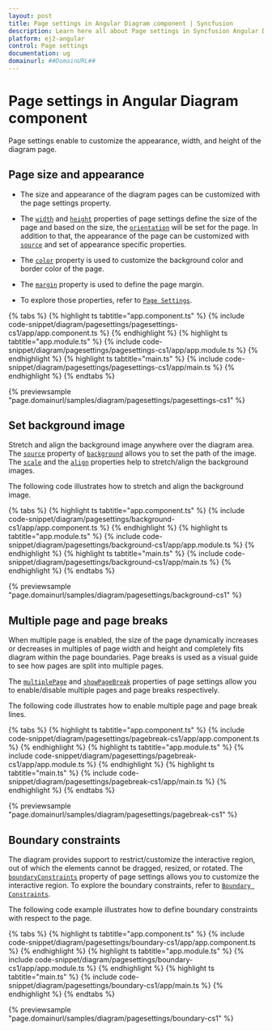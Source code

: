 ```yaml
---
layout: post
title: Page settings in Angular Diagram component | Syncfusion
description: Learn here all about Page settings in Syncfusion Angular Diagram component of Syncfusion Essential JS 2 and more.
platform: ej2-angular
control: Page settings 
documentation: ug
domainurl: ##DomainURL##
---
```


# Page settings in Angular Diagram component

Page settings enable to customize the appearance, width, and height of the diagram page.

## Page size and appearance

* The size and appearance of the diagram pages can be customized with the page settings property.

* The [`width`](https://ej2.syncfusion.com/angular/documentation/api/diagram/pageSettings#width-number) and [`height`](https://ej2.syncfusion.com/angular/documentation/api/diagram/pageSettings#height-number) properties of page settings define the size of the page and based on the size, the [`orientation`](https://ej2.syncfusion.com/angular/documentation/api/diagram/pageSettings#orientation-PageOrientation) will be set for the page. In addition to that, the appearance of the page can be customized with [`source`](https://ej2.syncfusion.com/angular/documentation/api/diagram/background#source-string) and set of appearance specific properties.

* The [`color`](https://ej2.syncfusion.com/angular/documentation/api/diagram/background#color-string) property is used to customize the background color and border color of the page.

* The [`margin`](https://ej2.syncfusion.com/angular/documentation/api/diagram/pageSettings#margin-MarginModel) property is used to define the page margin.

* To explore those properties, refer to [`Page Settings`](https://ej2.syncfusion.com/angular/documentation/api/diagram/pageSettings).

{% tabs %}
{% highlight ts tabtitle="app.component.ts" %}
{% include code-snippet/diagram/pagesettings/pagesettings-cs1/app/app.component.ts %}
{% endhighlight %}
{% highlight ts tabtitle="app.module.ts" %}
{% include code-snippet/diagram/pagesettings/pagesettings-cs1/app/app.module.ts %}
{% endhighlight %}
{% highlight ts tabtitle="main.ts" %}
{% include code-snippet/diagram/pagesettings/pagesettings-cs1/app/main.ts %}
{% endhighlight %}
{% endtabs %}
  
{% previewsample "page.domainurl/samples/diagram/pagesettings/pagesettings-cs1" %}

## Set background image

Stretch and align the background image anywhere over the diagram area. The [`source`](https://ej2.syncfusion.com/angular/documentation/api/diagram/background#source-string) property of [`background`](https://ej2.syncfusion.com/angular/documentation/api/diagram/pageSettings#background-BackgroundModel) allows you to set the path of the image. The [`scale`](https://ej2.syncfusion.com/angular/documentation/api/diagram/background#scale-string) and the [`align`](https://ej2.syncfusion.com/angular/documentation/api/diagram/background#align-ImageAlignment) properties help to stretch/align the background images.

The following code illustrates how to stretch and align the background image.

{% tabs %}
{% highlight ts tabtitle="app.component.ts" %}
{% include code-snippet/diagram/pagesettings/background-cs1/app/app.component.ts %}
{% endhighlight %}
{% highlight ts tabtitle="app.module.ts" %}
{% include code-snippet/diagram/pagesettings/background-cs1/app/app.module.ts %}
{% endhighlight %}
{% highlight ts tabtitle="main.ts" %}
{% include code-snippet/diagram/pagesettings/background-cs1/app/main.ts %}
{% endhighlight %}
{% endtabs %}
  
{% previewsample "page.domainurl/samples/diagram/pagesettings/background-cs1" %}

## Multiple page and page breaks

When multiple page is enabled, the size of the page dynamically increases or decreases in multiples of page width and height and completely fits diagram within the page boundaries. Page breaks is used as a visual guide to see how pages are split into multiple pages.

The [`multiplePage`](https://ej2.syncfusion.com/angular/documentation/api/diagram/pageSettings#multiplepage-boolean) and [`showPageBreak`](https://ej2.syncfusion.com/angular/documentation/api/diagram/pageSettings#showpagebreaks-boolean) properties of page settings allow you to enable/disable multiple pages and page breaks respectively.

The following code illustrates how to enable multiple page and page break lines.

{% tabs %}
{% highlight ts tabtitle="app.component.ts" %}
{% include code-snippet/diagram/pagesettings/pagebreak-cs1/app/app.component.ts %}
{% endhighlight %}
{% highlight ts tabtitle="app.module.ts" %}
{% include code-snippet/diagram/pagesettings/pagebreak-cs1/app/app.module.ts %}
{% endhighlight %}
{% highlight ts tabtitle="main.ts" %}
{% include code-snippet/diagram/pagesettings/pagebreak-cs1/app/main.ts %}
{% endhighlight %}
{% endtabs %}
  
{% previewsample "page.domainurl/samples/diagram/pagesettings/pagebreak-cs1" %}

## Boundary constraints

The diagram provides support to restrict/customize the interactive region, out of which the elements cannot be dragged, resized, or rotated. The [`boundaryConstraints`](https://ej2.syncfusion.com/angular/documentation/api/diagram/pageSettings#boundaryconstraints-BoundaryConstraints) property of page settings allows you to customize the interactive region. To explore the boundary constraints, refer to [`Boundary Constraints`](https://ej2.syncfusion.com/angular/documentation/api/diagram/boundaryConstraints).

The following code example illustrates how to define boundary constraints with respect to the page.

{% tabs %}
{% highlight ts tabtitle="app.component.ts" %}
{% include code-snippet/diagram/pagesettings/boundary-cs1/app/app.component.ts %}
{% endhighlight %}
{% highlight ts tabtitle="app.module.ts" %}
{% include code-snippet/diagram/pagesettings/boundary-cs1/app/app.module.ts %}
{% endhighlight %}
{% highlight ts tabtitle="main.ts" %}
{% include code-snippet/diagram/pagesettings/boundary-cs1/app/main.ts %}
{% endhighlight %}
{% endtabs %}
  
{% previewsample "page.domainurl/samples/diagram/pagesettings/boundary-cs1" %}